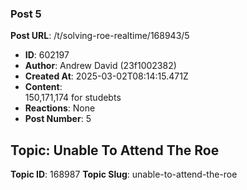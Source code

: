 ### Post 5
**Post URL**: /t/solving-roe-realtime/168943/5
- **ID**: 602197
- **Author**: Andrew David (23f1002382)
- **Created At**: 2025-03-02T08:14:15.471Z
- **Content**:  
  150,171,174
for studebts
- **Reactions**: None
- **Post Number**: 5

## Topic: Unable To Attend The Roe
**Topic ID**: 168987
**Topic Slug**: unable-to-attend-the-roe

